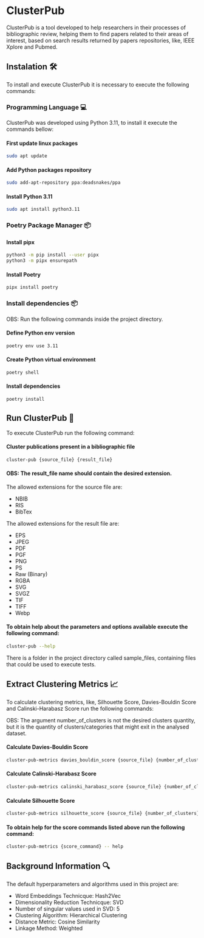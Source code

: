 # ClusterPub

ClusterPub is a tool developed to help researchers in their processes of bibliographic review, 
helping them to find papers related to their areas of interest,
based on search results returned by papers repositories, like, IEEE Xplore and Pubmed.

## Instalation 🛠

To install and execute ClusterPub it is necessary to execute the following commands:

### Programming Language 💻

ClusterPub was developed using Python 3.11, to install it execute the commands bellow:

#### First update linux packages

```bash Python installation command
sudo apt update
```

#### Add Python packages repository
```bash Python installation command
sudo add-apt-repository ppa:deadsnakes/ppa
```

#### Install Python 3.11
```bash Python installation command
sudo apt install python3.11
```


### Poetry Package Manager 📦

#### Install pipx
```bash Python installation command
python3 -m pip install --user pipx
python3 -m pipx ensurepath
```

#### Install Poetry
```bash Python installation command
pipx install poetry
```


### Install dependencies 📦

OBS: Run the following commands inside the project directory.

#### Define Python env version
```bash Python installation command
poetry env use 3.11
```

#### Create Python virtual environment
```bash Python installation command
poetry shell
```

#### Install dependencies
```bash Python installation command
poetry install
```

## Run ClusterPub 🚀

To execute ClusterPub run the following command:

#### Cluster publications present in a bibliographic file
```bash Python installation command
cluster-pub {source_file} {result_file}
```

#### OBS: The result_file name should contain the desired extension.

The allowed extensions for the source file are:

- NBIB
- RIS
- BibTex

The allowed extensions for the result file are:

- EPS
- JPEG
- PDF
- PGF
- PNG
- PS
- Raw (Binary)
- RGBA
- SVG
- SVGZ
- TIF
- TIFF
- Webp


#### To obtain help about the parameters and options available execute the following command:
```bash Python installation command
cluster-pub --help
```

There is a folder in the project directory called sample_files, containing files that could be used to execute tests.

## Extract Clustering Metrics  📈

To calculate clustering metrics, like, Silhouette Score, Davies-Bouldin Score and Calinski-Harabasz Score run the following commands:

OBS: The argument number_of_clusters is not the desired clusters quantity,
but it is the quantity of clusters/categories that might exit in the analysed dataset.

#### Calculate Davies-Bouldin Score
```bash Python installation command
cluster-pub-metrics davies_bouldin_score {source_file} {number_of_clusters}
```

#### Calculate Calinski-Harabasz Score
```bash Python installation command
cluster-pub-metrics calinski_harabasz_score {source_file} {number_of_clusters}
```

#### Calculate Silhouette Score
```bash Python installation command
cluster-pub-metrics silhouette_score {source_file} {number_of_clusters} --distance-metric={distance_metric}
```

#### To obtain help for the score commands listed above run the following command:
```bash Python installation command
cluster-pub-metrics {score_command} -- help
```

## Background Information 🔍

The default hyperparameters and algorithms used in this project are:

- Word Embeddings Technicque: Hash2Vec
- Dimensionality Reduction Technicque: SVD
- Number of singular values used in SVD: 5
- Clustering Algorithm: Hierarchical Clustering
- Distance Metric: Cosine Similarity
- Linkage Method: Weighted